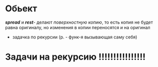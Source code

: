 # Обьект

**_spread_** и **_rest_**- делают _поверхностную копию_, то есть копия не будет
равна оригиналу, но изменения в копии переносятся и на оригинал

- задачка по рекурсии (p. - функ-я вызывающая саму себя)

# Задачи на рекурсию !!!!!!!!!!!!!!!!
